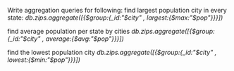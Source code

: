 Write aggregation queries for following:
find largest population city in every state:
*db.zips.aggregate([{$group:{_id:"$city" , largest:{$max:"$pop"}}}])*


find average population per state by cities
*db.zips.aggregate([{$group:{_id:"$city" , average:{$avg:"$pop"}}}])*


find the lowest population city
*db.zips.aggregate([{$group:{_id:"$city" , lowest:{$min:"$pop"}}}])*